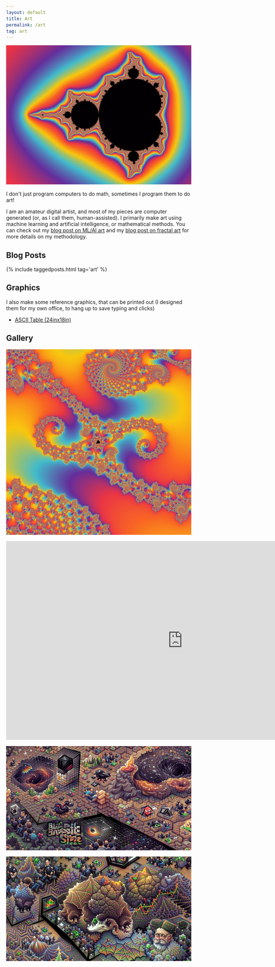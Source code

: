 ```yaml
---
layout: default
title: Art
permalink: /art
tag: art
---
```


![Fractal Image](/files/art-fractal/fr-print-1.webp)

I don't just program computers to do math, sometimes I program them to do art!

I am an amateur digital artist, and most of my pieces are computer generated (or, as I call them, human-assisted). I primarily make art using machine learning and artificial intelligence, or mathematical methods. You can check out my [blog post on ML/AI art](/2021/11/12/art-aigen) and my [blog post on fractal art](/2021/11/19/art-fractal) for more details on my methodology.


## Blog Posts

<div markdown="0">
  {% include taggedposts.html tag='art' %}
</div>

## Graphics

I also make some reference graphics, that can be printed out (I designed them for my own office, to hang up to save typing and clicks)

  * [ASCII Table (24inx18in)](/files/ascii-sheet-full.webp)


## Gallery

![Fractal Image](/files/art-fractal/fr-print-0.webp)

<center>
    <iframe width="960" height="540" src="https://www.youtube.com/embed/wWBboUDMPw4" title="YouTube video player" frameborder="0" allow="accelerometer; autoplay; clipboard-write; encrypted-media; gyroscope; picture-in-picture" allowfullscreen></iframe>
</center>

![THP #456](/files/art-aigen/thp_456.webp)

![THP #607](/files/art-aigen/thp_607.webp)

